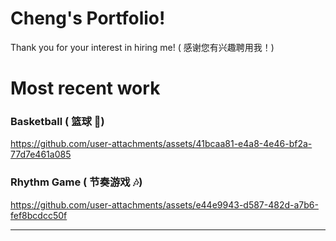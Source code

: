 # Cheng's Portfolio!
Thank you for your interest in hiring me! ( 感谢您有兴趣聘用我！)
# Most recent work
### Basketball ( 篮球 🏀)
https://github.com/user-attachments/assets/41bcaa81-e4a8-4e46-bf2a-77d7e461a085
### Rhythm Game ( 节奏游戏 🎶)
https://github.com/user-attachments/assets/e44e9943-d587-482d-a7b6-fef8bcdcc50f

---
